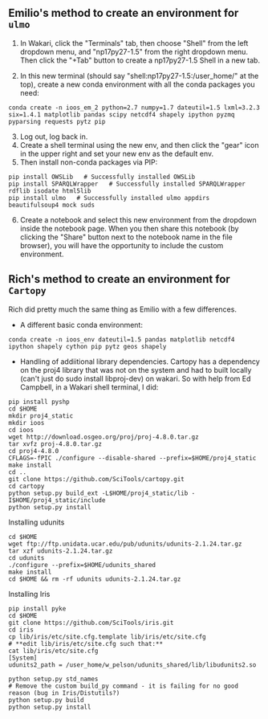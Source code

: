 ## Emilio's method to create an environment for `ulmo`
1. In Wakari, click the "Terminals" tab, then choose "Shell" from the left dropdown menu, and "np17py27-1.5" from the right dropdown menu.  Then click the "+Tab" button to create a np17py27-1.5 Shell in a new tab.

2. In this new terminal (should say "shell:np17py27-1.5:/user_home/<your username>" at the top), create a new conda environment with all the conda packages you need:
```
conda create -n ioos_em_2 python=2.7 numpy=1.7 dateutil=1.5 lxml=3.2.3 six=1.4.1 matplotlib pandas scipy netcdf4 shapely ipython pyzmq pyparsing requests pytz pip
```
3. Log out, log back in. 
4. Create a shell terminal using the new env, and then click the "gear" icon in the upper right and set your new env as the default env. 
5. Then install non-conda packages via PIP:
```
pip install OWSLib   # Successfully installed OWSLib
pip install SPARQLWrapper   # Successfully installed SPARQLWrapper rdflib isodate html5lib
pip install ulmo   # Successfully installed ulmo appdirs beautifulsoup4 mock suds
```

6. Create a notebook and select this new environment from the dropdown inside the notebook page.   When you then share this notebook (by clicking the "Share" button next to the notebook name in the file browser), you will have the opportunity to include the custom environment.

## Rich's method to create an environment for `Cartopy`
Rich did pretty much the same thing as Emilio with a few differences.  

* A different basic conda environment:

```
conda create -n ioos_env dateutil=1.5 pandas matplotlib netcdf4 ipython shapely cython pip pytz geos shapely
```

* Handling of addiitional library dependencies. 
Cartopy has a dependency on the proj4 library that was not on the system and had to built locally (can't just do sudo install libproj-dev) on wakari.
So with help from Ed Campbell, in a Wakari shell terminal, I did:

```
pip install pyshp
cd $HOME
mkdir proj4_static
mkdir ioos
cd ioos
wget http://download.osgeo.org/proj/proj-4.8.0.tar.gz
tar xvfz proj-4.8.0.tar.gz
cd proj4-4.8.0
CFLAGS=-fPIC ./configure --disable-shared --prefix=$HOME/proj4_static
make install
cd ..
git clone https://github.com/SciTools/cartopy.git
cd cartopy
python setup.py build_ext -L$HOME/proj4_static/lib -I$HOME/proj4_static/include
python setup.py install
```

Installing udunits

```
cd $HOME
wget ftp://ftp.unidata.ucar.edu/pub/udunits/udunits-2.1.24.tar.gz
tar xzf udunits-2.1.24.tar.gz
cd udunits
./configure --prefix=$HOME/udunits_shared
make install
cd $HOME && rm -rf udunits udunits-2.1.24.tar.gz
```

Installing Iris
```
pip install pyke
cd $HOME
git clone https://github.com/SciTools/iris.git
cd iris
cp lib/iris/etc/site.cfg.template lib/iris/etc/site.cfg
# **edit lib/iris/etc/site.cfg such that:**
cat lib/iris/etc/site.cfg
[System]
udunits2_path = /user_home/w_pelson/udunits_shared/lib/libudunits2.so

python setup.py std_names
# Remove the custom build_py command - it is failing for no good reason (bug in Iris/Distutils?)
python setup.py build
python setup.py install
```



